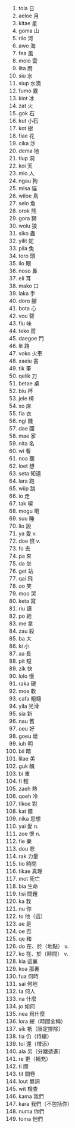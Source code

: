 1. tola 日
2. aeloe 月
3. kitae 星
4. goma 山
5. rilo 河
6. awo 海
7. fea 風
8. molo 雲
9. lita 雨
10. siu 水
11. siup 水滴
12. fumo 霧
13. kiot 冰
14. zat 火
15. gok 石
16. kut 小石
17. kot 樹
18. fiae 花
19. cika 沙
20. dema 地
21. tiup 洞
22. koi 天
23. mio 人
24. ngau 狗
25. misa 貓
26. wiloe 鳥
27. selo 魚
28. orok 熊
29. gora 獅
30. wolu 狼
31. siko 蟲
32. yilit 蛇
33. pila 兔
34. toro 頭
35. ilo 眼
36. noso 鼻
37. eli 耳
38. mako 口
39. laka 手
40. doro 腳
41. bota 心
42. vou 聲
43. fiu 味
44. teko 房
45. daegoe 門
46. lit 路
47. voko 火車
48. xaeiu 書
49. tik 筆
50. qelik 刀
51. betae 桌
52. biu 杯
53. jele 椅
54. xo 床
55. fia 衣
56. ngi 錢
57. dae 國
58. mae 家
59. nita 名
60. wi 看
61. noa 聽
62. loet 想
63. seta 知道
64. lara 跑
65. wiip 跳
66. io 走
67. tak 喫
68. mogu 喝
69. suu 睡
70. lio 說
71. ya 愛 v.
72. doe 恨 v.
73. fo 去
74. pa 來
75. da 坐
76. get 站
77. qai 飛
78. oo 笑
79. moo 哭
80. keta 寫
81. riu 讀
82. po 給
83. me 拿
84. zau 殺
85. ba 大
86. ki 小
87. aa 長
88. pit 短
89. zik 快
90. lolo 慢
91. raka 硬
92. moe 軟
93. cafa 粗糙
94. yila 光滑
95. sia 新
96. nau 舊
97. oeu 好
98. goeu 壞
99. iuh 明
100. bii 暗
101. lilae 美
102. guk 醜
103. bi 重
104. fi 輕
105. zaeh 熱
106. qoeh 冷
107. tikoe 對
108. kat 錯
109. nika 思想
110. yai 愛 n.
111. zoe 恨 n.
112. fie 樂
113. dou 悲
114. rak 力量
115. tio 時間
116. tikae 真理
117. mot 死亡
118. bia 生命
119. tisi 問題
120. ka 我
121. nu 你
122. to 他（這）
123. ae 是
124. oe 否
125. qe 和
126. do 在、於（地點） v.
127. ko 在、於（時間） v.
128. kia 這裏
129. koa 那裏
130. fua 何時
131. sai 何地
132. ta 何人
133. na 什麼
134. jo 如何
135. nea 爲什麼
136. lora 總（時間全稱）
137. sik 衹（限定排除）
138. tia 仍（持續）
139. toi 還（增添）
140. ala 另（分離遞進）
141. re 更（補充）
142. ti 問
143. tit 問卷
144. lout 單詞
145. wit 檢查
146. kama 我們
147. kara 我們（不包括你）
148. numa 你們
149. toma 他們